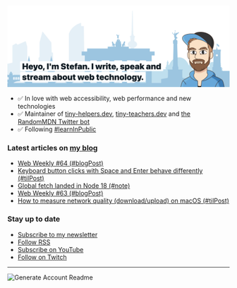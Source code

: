 <img alt="Heyo, I'm Stefan. I write and speak about web technology." src="https://raw.githubusercontent.com/stefanjudis/stefanjudis/main/screenshot.png">

- ✅ In love with web accessibility, web performance and new technologies
- ✅ Maintainer of [tiny-helpers.dev](https://tiny-helpers.dev), [tiny-teachers.dev](https://tiny-teachers.dev/) and [the RandomMDN Twitter bot](https://twitter.com/randomMDN)
- ✅ Following [#learnInPublic](https://www.stefanjudis.com/today-i-learned/)
### Latest articles on [my blog](https://www.stefanjudis.com)

<!-- BLOG-POST-LIST:START -->
- [Web Weekly #64 &lpar;#blogPost&rpar;](https://www.stefanjudis.com/blog/web-weekly-64/)
- [Keyboard button clicks with Space and Enter behave differently &lpar;#tilPost&rpar;](https://www.stefanjudis.com/today-i-learned/keyboard-button-clicks-with-space-and-enter-behave-differently/)
- [Global fetch landed in Node 18 &lpar;#note&rpar;](https://www.stefanjudis.com/notes/global-fetch-landed-in-node-18/)
- [Web Weekly #63 &lpar;#blogPost&rpar;](https://www.stefanjudis.com/blog/web-weekly-63/)
- [How to measure network quality &lpar;download/upload&rpar; on macOS  &lpar;#tilPost&rpar;](https://www.stefanjudis.com/today-i-learned/how-to-measure-network-quality-download-upload-on-macos/)
<!-- BLOG-POST-LIST:END -->

### Stay up to date

- [Subscribe to my newsletter](https://www.stefanjudis.com/newsletter/)
- [Follow RSS](https://www.stefanjudis.com/feeds/)
- [Subscribe on YouTube](https://youtube.com/c/stefanjudis)
- [Follow on Twitch](https://www.twitch.tv/stefanjudis)

---

![Generate Account Readme](https://github.com/stefanjudis/stefanjudis/workflows/Generate%20Account%20Readme/badge.svg)
